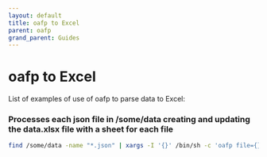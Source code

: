 ```yaml
---
layout: default
title: oafp to Excel
parent: oafp
grand_parent: Guides
---
```


# oafp to Excel

List of examples of use of oafp to parse data to Excel:

### Processes each json file in /some/data creating and updating the data.xlsx file with a sheet for each file 

```bash
find /some/data -name "*.json" | xargs -I '{}' /bin/sh -c 'oafp file={} output=xls xlsfile=data.xlsx xlsopen=false xlssheet=$(echo {} | sed "s/.*\/\(.*\)\.json/\1/g" )'
```